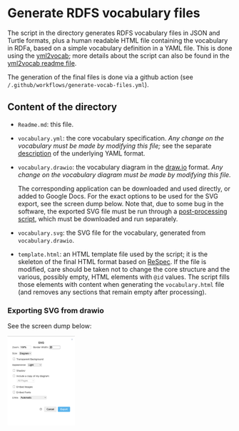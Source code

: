 # Generate RDFS vocabulary files

The script in the directory generates RDFS vocabulary files in JSON and Turtle formats, plus a human readable HTML file containing the vocabulary in RDFa, based on a simple vocabulary definition in a YAML file. This is done using the [yml2vocab](https://github.com/w3c/yml2vocab); more details about the script can also be found in the [yml2vocab readme file](https://github.com/w3c/yml2vocab).

The generation of the final files is done via a github action (see `/.github/workflows/generate-vocab-files.yml`).


## Content of the directory

- `Readme.md`: this file.
- `vocabulary.yml`: the core vocabulary specification. _Any change on the vocabulary must be made by modifying this file;_ see the separate [description](https://github.com/w3c/yml2vocab) of the underlying YAML format.
- `vocabulary.drawio`: the vocabulary diagram in the [draw.io](https://www.drawio.com/) format. _Any change on the vocabulary diagram must be made by modifying this file._ 
  
    The corresponding application can be downloaded and used directly, or added to Google Docs. For the exact options to be used for the SVG export, see the screen dump below. Note that, due to some bug in the software, the exported SVG file must be run through a [post-processing script](https://github.com/iherman/drawio-svg/), which must be downloaded and run separately.
- `vocabulary.svg`: the SVG file for the vocabulary, generated from `vocabulary.drawio`.
- `template.html`: an HTML template file used by the script; it is the skeleton of the final HTML format based on [ReSpec](https://respec.org/docs/). If the file is modified, care should be taken not to change the core structure and the various, possibly empty, HTML elements with `@id` values. The script fills those elements with content when generating the `vocabulary.html` file (and removes any sections that remain empty after processing).


### Exporting SVG from drawio

See the screen dump below:

<img src="drawio_screendump.png" width="30%">